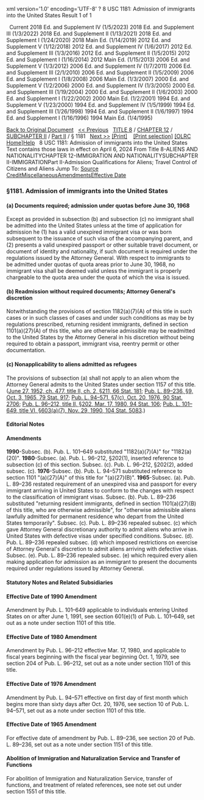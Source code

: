 xml version='1.0' encoding='UTF-8' ?
8 USC 1181: Admission of immigrants into the United States
 Result 1 of 1
 
  
  Current
2018 Ed. and Supplement IV (1/5/2023)
2018 Ed. and Supplement III (1/3/2022)
2018 Ed. and Supplement II (1/13/2021)
2018 Ed. and Supplement I (1/24/2020)
2018 Main Ed. (1/14/2019)
2012 Ed. and Supplement V (1/12/2018)
2012 Ed. and Supplement IV (1/6/2017)
2012 Ed. and Supplement III (1/3/2016)
2012 Ed. and Supplement II (1/5/2015)
2012 Ed. and Supplement I (1/16/2014)
2012 Main Ed. (1/15/2013)
2006 Ed. and Supplement V (1/3/2012)
2006 Ed. and Supplement IV (1/7/2011)
2006 Ed. and Supplement III (2/1/2010)
2006 Ed. and Supplement II (1/5/2009)
2006 Ed. and Supplement I (1/8/2008)
2006 Main Ed. (1/3/2007)
2000 Ed. and Supplement V (1/2/2006)
2000 Ed. and Supplement IV (1/3/2005)
2000 Ed. and Supplement III (1/19/2004)
2000 Ed. and Supplement II (1/6/2003)
2000 Ed. and Supplement I (1/22/2002)
2000 Main Ed. (1/2/2001)
1994 Ed. and Supplement V (1/23/2000)
1994 Ed. and Supplement IV (1/5/1999)
1994 Ed. and Supplement III (1/26/1998)
1994 Ed. and Supplement II (1/6/1997)
1994 Ed. and Supplement I (1/16/1996)
1994 Main Ed. (1/4/1995)
  
 
  
[Back to Original Document](/view.xhtml;jsessionid=A3D4E7CBA5C5547CD5F3D5B16AE583B8)
 
[<< Previous](#)
  
 [TITLE 8](/view.xhtml;jsessionid=A3D4E7CBA5C5547CD5F3D5B16AE583B8?req=granuleid%3AUSC-prelim-title8&saved=%7CZ3JhbnVsZWlkOlVTQy1wcmVsaW0tdGl0bGU4LXNlY3Rpb24xMTgx%7C%7C%7C0%7Cfalse%7Cprelim&edition=prelim) / [CHAPTER 12](/view.xhtml;jsessionid=A3D4E7CBA5C5547CD5F3D5B16AE583B8?req=granuleid%3AUSC-prelim-title8-chapter12&saved=%7CZ3JhbnVsZWlkOlVTQy1wcmVsaW0tdGl0bGU4LXNlY3Rpb24xMTgx%7C%7C%7C0%7Cfalse%7Cprelim&edition=prelim) / [SUBCHAPTER II](/view.xhtml;jsessionid=A3D4E7CBA5C5547CD5F3D5B16AE583B8?req=granuleid%3AUSC-prelim-title8-chapter12-subchapter2&saved=%7CZ3JhbnVsZWlkOlVTQy1wcmVsaW0tdGl0bGU4LXNlY3Rpb24xMTgx%7C%7C%7C0%7Cfalse%7Cprelim&edition=prelim) / [Part II](/view.xhtml;jsessionid=A3D4E7CBA5C5547CD5F3D5B16AE583B8?req=granuleid%3AUSC-prelim-title8-chapter12-subchapter2-part2&saved=%7CZ3JhbnVsZWlkOlVTQy1wcmVsaW0tdGl0bGU4LXNlY3Rpb24xMTgx%7C%7C%7C0%7Cfalse%7Cprelim&edition=prelim) / § 1181
  
 [Next >>](#)
[[Print]](#)
   
 [[Print selection]](#)
[[OLRC Home]](/browse.xhtml;jsessionid=A3D4E7CBA5C5547CD5F3D5B16AE583B8)[Help](/navHelp.xhtml;jsessionid=A3D4E7CBA5C5547CD5F3D5B16AE583B8)
 
8 USC 1181: Admission of immigrants into the United States
Text contains those laws in effect on April 6, 2024
From Title 8-ALIENS AND NATIONALITYCHAPTER 12-IMMIGRATION AND NATIONALITYSUBCHAPTER II-IMMIGRATIONPart II-Admission Qualifications for Aliens; Travel Control of Citizens and Aliens
Jump To: [Source Credit](#sourcecredit)[Miscellaneous](#miscellaneous-note)[Amendments](#amendment-note)[Effective Date](#effectivedate-amendment-note)
### §1181. Admission of immigrants into the United States
#### (a) Documents required; admission under quotas before June 30, 1968
Except as provided in subsection (b) and subsection (c) no immigrant shall be admitted into the United States unless at the time of application for admission he (1) has a valid unexpired immigrant visa or was born subsequent to the issuance of such visa of the accompanying parent, and (2) presents a valid unexpired passport or other suitable travel document, or document of identity and nationality, if such document is required under the regulations issued by the Attorney General. With respect to immigrants to be admitted under quotas of quota areas prior to June 30, 1968, no immigrant visa shall be deemed valid unless the immigrant is properly chargeable to the quota area under the quota of which the visa is issued.
#### (b) Readmission without required documents; Attorney General's discretion
Notwithstanding the provisions of section 1182(a)(7)(A) of this title in such cases or in such classes of cases and under such conditions as may be by regulations prescribed, returning resident immigrants, defined in section 1101(a)(27)(A) of this title, who are otherwise admissible may be readmitted to the United States by the Attorney General in his discretion without being required to obtain a passport, immigrant visa, reentry permit or other documentation.
#### (c) Nonapplicability to aliens admitted as refugees
The provisions of subsection (a) shall not apply to an alien whom the Attorney General admits to the United States under section 1157 of this title.
([June 27, 1952, ch. 477, title II, ch. 2, §211, 66 Stat. 181](/statviewer.htm?volume=66&page=181); [Pub. L. 89–236, §9, Oct. 3, 1965, 79 Stat. 917](/statviewer.htm?volume=79&page=917); [Pub. L. 94–571, §7(c), Oct. 20, 1976, 90 Stat. 2706](/statviewer.htm?volume=90&page=2706); [Pub. L. 96–212, title II, §202, Mar. 17, 1980, 94 Stat. 106](/statviewer.htm?volume=94&page=106); [Pub. L. 101–649, title VI, §603(a)(7), Nov. 29, 1990, 104 Stat. 5083](/statviewer.htm?volume=104&page=5083).)
  
#### **Editorial Notes**
#### Amendments
**1990**-Subsec. (b). Pub. L. 101–649 substituted "1182(a)(7)(A)" for "1182(a)(20)".
**1980**-Subsec. (a). Pub. L. 96–212, §202(1), inserted reference to subsection (c) of this section.
Subsec. (c). Pub. L. 96–212, §202(2), added subsec. (c).
**1976**-Subsec. (b). Pub. L. 94–571 substituted reference to section 1101 "(a)(27)(A)" of this title for "(a)(27)(B)".
**1965**-Subsec. (a). Pub. L. 89–236 restated requirement of an unexpired visa and passport for every immigrant arriving in United States to conform to the changes with respect to the classification of immigrant visas.
Subsec. (b). Pub. L. 89–236 substituted "returning resident immigrants, defined in section 1101(a)(27)(B) of this title, who are otherwise admissible", for "otherwise admissible aliens lawfully admitted for permanent residence who depart from the United States temporarily".
Subsec. (c). Pub. L. 89–236 repealed subsec. (c) which gave Attorney General discretionary authority to admit aliens who arrive in United States with defective visas under specified conditions.
Subsec. (d). Pub. L. 89–236 repealed subsec. (d) which imposed restrictions on exercise of Attorney General's discretion to admit aliens arriving with defective visas.
Subsec. (e). Pub. L. 89–236 repealed subsec. (e) which required every alien making application for admission as an immigrant to present the documents required under regulations issued by Attorney General.
  
#### **Statutory Notes and Related Subsidiaries**
#### Effective Date of 1990 Amendment
Amendment by Pub. L. 101–649 applicable to individuals entering United States on or after June 1, 1991, see section 601(e)(1) of Pub. L. 101–649, set out as a note under section 1101 of this title.
#### Effective Date of 1980 Amendment
Amendment by Pub. L. 96–212 effective Mar. 17, 1980, and applicable to fiscal years beginning with the fiscal year beginning Oct. 1, 1979, see section 204 of Pub. L. 96–212, set out as a note under section 1101 of this title.
#### Effective Date of 1976 Amendment
Amendment by Pub. L. 94–571 effective on first day of first month which begins more than sixty days after Oct. 20, 1976, see section 10 of Pub. L. 94–571, set out as a note under section 1101 of this title.
#### Effective Date of 1965 Amendment
For effective date of amendment by Pub. L. 89–236, see section 20 of Pub. L. 89–236, set out as a note under section 1151 of this title.
#### Abolition of Immigration and Naturalization Service and Transfer of Functions
For abolition of Immigration and Naturalization Service, transfer of functions, and treatment of related references, see note set out under section 1551 of this title.
